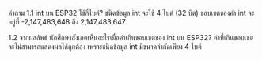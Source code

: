 คำถาม
1.1 int บน ESP32 ใช้กี่ไบต์?
ชนิดข้อมูล int จะใช้ 4 ไบต์ (32 บิต)
ขอบเขตของค่า int จะอยู่ที่ -2,147,483,648 ถึง 2,147,483,647

1.2 จากผลลัพธ์ นักศึกษาสังเกตเห็นอะไรเมื่อค่าเกินขอบเขตของ int บน ESP32?
ค่าที่เกินขอบเขตจะไม่สามารถแสดงผลได้ถูกต้อง เพราะชนิดข้อมูล int มีขนาดจำกัดเพียง 4 ไบต์
